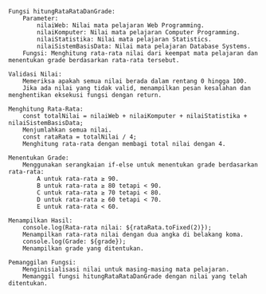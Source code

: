     Fungsi hitungRataRataDanGrade:
        Parameter:
            nilaiWeb: Nilai mata pelajaran Web Programming.
            nilaiKomputer: Nilai mata pelajaran Computer Programming.
            nilaiStatistika: Nilai mata pelajaran Statistics.
            nilaiSistemBasisData: Nilai mata pelajaran Database Systems.
        Fungsi: Menghitung rata-rata nilai dari keempat mata pelajaran dan menentukan grade berdasarkan rata-rata tersebut.

    Validasi Nilai:
        Memeriksa apakah semua nilai berada dalam rentang 0 hingga 100.
        Jika ada nilai yang tidak valid, menampilkan pesan kesalahan dan menghentikan eksekusi fungsi dengan return.

    Menghitung Rata-Rata:
        const totalNilai = nilaiWeb + nilaiKomputer + nilaiStatistika + nilaiSistemBasisData;
        Menjumlahkan semua nilai.
        const rataRata = totalNilai / 4;
        Menghitung rata-rata dengan membagi total nilai dengan 4.

    Menentukan Grade:
        Menggunakan serangkaian if-else untuk menentukan grade berdasarkan rata-rata:
            A untuk rata-rata ≥ 90.
            B untuk rata-rata ≥ 80 tetapi < 90.
            C untuk rata-rata ≥ 70 tetapi < 80.
            D untuk rata-rata ≥ 60 tetapi < 70.
            E untuk rata-rata < 60.

    Menampilkan Hasil:
        console.log(Rata-rata nilai: ${rataRata.toFixed(2)});
        Menampilkan rata-rata nilai dengan dua angka di belakang koma.
        console.log(Grade: ${grade});
        Menampilkan grade yang ditentukan.

    Pemanggilan Fungsi:
        Menginisialisasi nilai untuk masing-masing mata pelajaran.
        Memanggil fungsi hitungRataRataDanGrade dengan nilai yang telah ditentukan.